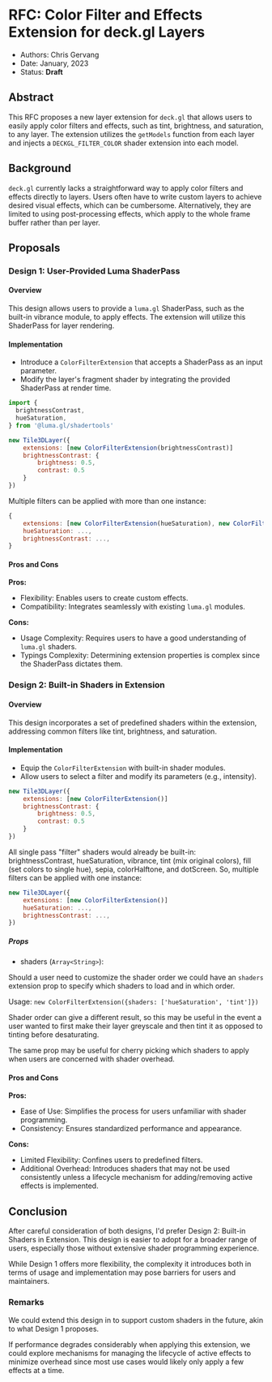 # RFC: Color Filter and Effects Extension for deck.gl Layers

* Authors: Chris Gervang
* Date: January, 2023
* Status: **Draft**

## Abstract

This RFC proposes a new layer extension for `deck.gl` that allows users to easily apply color filters and effects, such as tint, brightness, and saturation, to any layer. The extension utilizes the `getModels` function from each layer and injects a `DECKGL_FILTER_COLOR` shader extension into each model.

## Background

`deck.gl` currently lacks a straightforward way to apply color filters and effects directly to layers. Users often have to write custom layers to achieve desired visual effects, which can be cumbersome. Alternatively, they are limited to using post-processing effects, which apply to the whole frame buffer rather than per layer.

## Proposals

### Design 1: User-Provided Luma ShaderPass

#### Overview

This design allows users to provide a `luma.gl` ShaderPass, such as the built-in vibrance module, to apply effects. The extension will utilize this ShaderPass for layer rendering.

#### Implementation

- Introduce a `ColorFilterExtension` that accepts a ShaderPass as an input parameter.
- Modify the layer's fragment shader by integrating the provided ShaderPass at render time.

```js
import {
  brightnessContrast,
  hueSaturation,
} from '@luma.gl/shadertools'

new Tile3DLayer({
    extensions: [new ColorFilterExtension(brightnessContrast)]
    brightnessContrast: {
        brightness: 0.5,
        contrast: 0.5
    }
})
```

Multiple filters can be applied with more than one instance:

```js
{
    extensions: [new ColorFilterExtension(hueSaturation), new ColorFilterExtension(brightnessContrast)]
    hueSaturation: ...,
    brightnessContrast: ...,
}
```

#### Pros and Cons

**Pros:**
- Flexibility: Enables users to create custom effects.
- Compatibility: Integrates seamlessly with existing `luma.gl` modules.

**Cons:**
- Usage Complexity: Requires users to have a good understanding of `luma.gl` shaders.
- Typings Complexity: Determining extension properties is complex since the ShaderPass dictates them.

### Design 2: Built-in Shaders in Extension

#### Overview

This design incorporates a set of predefined shaders within the extension, addressing common filters like tint, brightness, and saturation.

#### Implementation

- Equip the `ColorFilterExtension` with built-in shader modules.
- Allow users to select a filter and modify its parameters (e.g., intensity).

```js
new Tile3DLayer({
    extensions: [new ColorFilterExtension()]
    brightnessContrast: {
        brightness: 0.5,
        contrast: 0.5
    }
})
```

All single pass "filter" shaders would already be built-in: brightnessContrast, hueSaturation, vibrance, tint (mix original colors), fill (set colors to single hue), sepia, colorHalftone, and dotScreen. So, multiple filters can be applied with one instance:

```js
new Tile3DLayer({
    extensions: [new ColorFilterExtension()]
    hueSaturation: ...,
    brightnessContrast: ...,
})
```

##### Props

- shaders (`Array<String>`):

Should a user need to customize the shader order we could have an `shaders` extension prop to specify which shaders to load and in which order. 

Usage: `new ColorFilterExtension({shaders: ['hueSaturation', 'tint']})`

Shader order can give a different result, so this may be useful in the event a user wanted to first make their layer greyscale and then tint it as opposed to tinting before desaturating.

The same prop may be useful for cherry picking which shaders to apply when users are concerned with shader overhead.

#### Pros and Cons

**Pros:**
- Ease of Use: Simplifies the process for users unfamiliar with shader programming.
- Consistency: Ensures standardized performance and appearance.

**Cons:**
- Limited Flexibility: Confines users to predefined filters.
- Additional Overhead: Introduces shaders that may not be used consistently unless a lifecycle mechanism for adding/removing active effects is implemented.

## Conclusion

After careful consideration of both designs, I'd prefer Design 2: Built-in Shaders in Extension. This design is easier to adopt for a broader range of users, especially those without extensive shader programming experience.

While Design 1 offers more flexibility, the complexity it introduces both in terms of usage and implementation may pose barriers for users and maintainers. 

### Remarks

We could extend this design in to support custom shaders in the future, akin to what Design 1 proposes. 

If performance degrades considerably when applying this extension, we could explore mechanisms for managing the lifecycle of active effects to minimize overhead since most use cases would likely only apply a few effects at a time.
